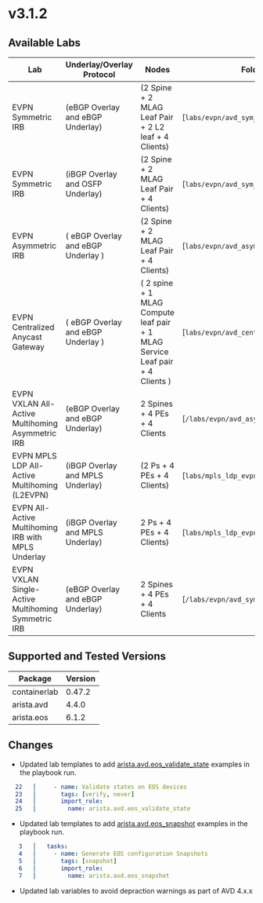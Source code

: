 # v3.1.2

## Available Labs

| Lab | Underlay/Overlay Protocol | Nodes | Folder|
| --- | ------------------------- | ------ | -----|
| EVPN Symmetric IRB | (eBGP Overlay and eBGP Underlay) | (2 Spine + 2 MLAG Leaf Pair + 2 L2 leaf + 4 Clients) | \[`labs/evpn/avd_sym_irb/`\] |
| EVPN Symmetric IRB | (iBGP Overlay and OSFP Underlay) | (2 Spine + 2 MLAG Leaf Pair + 4 Clients) | \[`labs/evpn/avd_sym_irb_ibgp`\] |
| EVPN Asymmetric IRB | ( eBGP Overlay and eBGP Underlay ) | (2 Spine + 2 MLAG Leaf Pair + 4 Clients) | \[`labs/evpn/avd_asym_irb`\] |
| EVPN Centralized Anycast Gateway | ( eBGP Overlay and eBGP Underlay ) | ( 2 spine + 1 MLAG Compute leaf pair + 1 MLAG Service Leaf pair + 4 Clients ) | \[`labs/evpn/avd_central_any_gw`\] |
| EVPN VXLAN All-Active Multihoming Asymmetric IRB | (eBGP Overlay and eBGP Underlay) | 2 Spines + 4 PEs + 4 Clients | \[`/labs/evpn/avd_asym_multihoming `\]|
| EVPN MPLS LDP All-Active Multihoming (L2EVPN) | (iBGP Overlay and MPLS Underlay) | (2 Ps + 4 PEs + 4 Clients) | \[`labs/mpls_ldp_evpn/mpls_ldp_l2evpn`\] |
| EVPN All-Active Multihoming IRB with MPLS Underlay | (iBGP Overlay and MPLS Underlay) | 2 Ps + 4 PEs + 4 Clients) | \[`labs/mpls_ldp_evpn/mpls_evpn_irb`\] |
| EVPN VXLAN Single-Active Multihoming Symmetric IRB | (eBGP Overlay and eBGP Underlay) | 2 Spines + 4 PEs + 4 Clients | \[`/labs/evpn/avd_sym_sa_multihoming `\]|

## Supported and Tested Versions

| Package      | Version |
| ----------- | ----------- |
| containerlab      |  0.47.2 |
| arista.avd   | 4.4.0 |
| arista.eos   | 6.1.2 |

## Changes

* Updated lab templates to add [arista.avd.eos_validate_state](https://avd.arista.com/stable/roles/eos_validate_state/index.html) examples in the playbook run.

```yaml
  22   │     - name: Validate states on EOS devices
  23   │       tags: [verify, never]
  24   │       import_role:
  25   │         name: arista.avd.eos_validate_state
```

* Updated lab templates to add [arista.avd.eos_snapshot](https://avd.arista.com/stable/roles/eos_snapshot/index.html) examples in the playbook run.

```yaml
   3   │   tasks:
   4   │     - name: Generate EOS configuration Snapshots
   5   │       tags: [snapshot]
   6   │       import_role:
   7   │         name: arista.avd.eos_snapshot
```

* Updated lab variables to avoid depraction warnings as part of AVD 4.x.x
